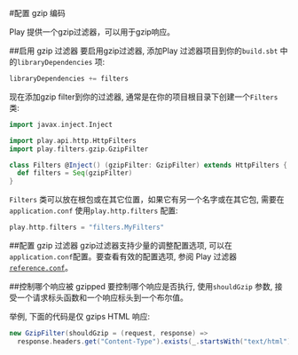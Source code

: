 #配置 gzip 编码

Play 提供一个gzip过滤器，可以用于gzip响应。


##启用 gzip 过滤器
要启用gzip过滤器, 添加Play 过滤器项目到你的`build.sbt` 中的`libraryDependencies` 项:

```scala
libraryDependencies += filters
```

现在添加gzip filter到你的过滤器, 通常是在你的项目根目录下创建一个`Filters` 类:

```scala
import javax.inject.Inject

import play.api.http.HttpFilters
import play.filters.gzip.GzipFilter

class Filters @Inject() (gzipFilter: GzipFilter) extends HttpFilters {
  def filters = Seq(gzipFilter)
}
```

`Filters` 类可以放在根包或在其它位置，如果它有另一个名字或在其它包, 需要在`application.conf` 使用`play.http.filters` 配置:

```scala
play.http.filters = "filters.MyFilters"
```


##配置 gzip 过滤器
gzip过滤器支持少量的调整配置选项, 可以在`application.conf`配置。要查看有效的配置选项, 参阅 Play 过滤器[`reference.conf`](https://playframework.com/documentation/2.4.x/resources/confs/filters-helpers/reference.conf)。


##控制哪个响应被 gzipped
要控制哪个响应是否执行, 使用`shouldGzip` 参数, 接受一个请求标头函数和一个响应标头到一个布尔值。

举例, 下面的代码是仅 gzips HTML 响应:

```scala
new GzipFilter(shouldGzip = (request, response) =>
  response.headers.get("Content-Type").exists(_.startsWith("text/html")))
```